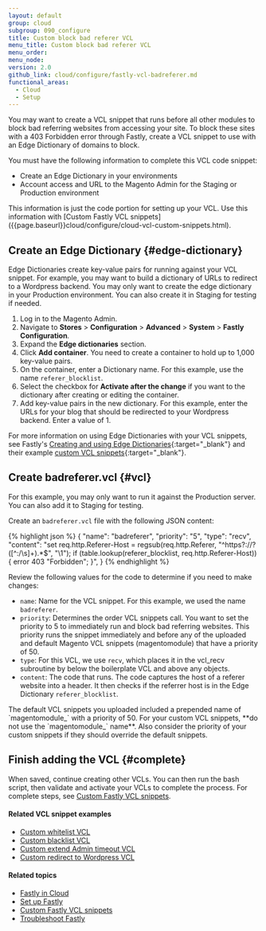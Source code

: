 ```yaml
---
layout: default
group: cloud
subgroup: 090_configure
title: Custom block bad referer VCL
menu_title: Custom block bad referer VCL
menu_order:
menu_node:
version: 2.0
github_link: cloud/configure/fastly-vcl-badreferer.md
functional_areas:
  - Cloud
  - Setup
---
```


You may want to create a VCL snippet that runs before all other modules to block bad referring websites from accessing your site. To block these sites with a 403 Forbidden error through Fastly, create a VCL snippet to use with an Edge Dictionary of domains to block.

You must have the following information to complete this VCL code snippet:

* Create an Edge Dictionary in your environments
* Account access and URL to the Magento Admin for the Staging or Production environment

<div class="bs-callout bs-callout-info" id="info" markdown="1">
This information is just the code portion for setting up your VCL. Use this information with [Custom Fastly VCL snippets]({{page.baseurl}}cloud/configure/cloud-vcl-custom-snippets.html).
</div>

## Create an Edge Dictionary {#edge-dictionary}
Edge Dictionaries create key-value pairs for running against your VCL snippet. For example, you may want to build a dictionary of URLs to redirect to a Wordpress backend. You may only want to create the edge dictionary in your Production environment. You can also create it in Staging for testing if needed.

1. Log in to the Magento Admin.
2. Navigate to **Stores** > **Configuration** > **Advanced** > **System** > **Fastly Configuration**.
3. Expand the **Edge dictionaries** section.
4. Click **Add container**. You need to create a container to hold up to 1,000 key-value pairs.
5. On the container, enter a Dictionary name. For this example, use the name `referer_blocklist`.
6. Select the checkbox for **Activate after the change** if you want to the dictionary after creating or editing the container.
7. Add key-value pairs in the new dictionary. For this example, enter the URLs for your blog that should be redirected to your Wordpress backend. Enter a value of 1.

For more information on using Edge Dictionaries with your VCL snippets, see Fastly's [Creating and using Edge Dictionaries](https://docs.fastly.com/guides/edge-dictionaries/creating-and-using-dictionaries){:target="_blank"} and their example [custom VCL snippets](https://docs.fastly.com/guides/edge-dictionaries/creating-and-using-dictionaries#custom-vcl-examples){:target="_blank"}.

## Create badreferer.vcl {#vcl}
For this example, you may only want to run it against the Production server. You can also add it to Staging for testing.

Create an `badreferer.vcl` file with the following JSON content:

{% highlight json %}
{
  "name": "badreferer",
  "priority": "5",
  "type": "recv",
  "content": "set req.http.Referer-Host = regsub(req.http.Referer, "^https?://?([^:/\s]+).*$", "\1"); if (table.lookup(referer_blocklist, req.http.Referer-Host)) { error 403 "Forbidden"; }",
}
{% endhighlight %}

Review the following values for the code to determine if you need to make changes:

* `name`: Name for the VCL snippet. For this example, we used the name `badreferer`.
* `priority`: Determines the order VCL snippets call. You want to set the priority to 5 to immediately run and block bad referring websites. This priority runs the snippet immediately and before any of the uploaded and default Magento VCL snippets (magentomodule) that have a priority of 50.
* `type`: For this VCL, we use `recv`, which places it in the vcl_recv subroutine by below the boilerplate VCL and above any objects.
* `content`: The code that runs. The code captures the host of a referer website into a header. It then checks if the referrer host is in the Edge Dictionary `referer_blocklist`.

<div class="bs-callout bs-callout-info" id="info" markdown="1">
The default VCL snippets you uploaded included a prepended name of `magentomodule_` with a priority of 50. For your custom VCL snippets, **do not use the `magentomodule_` name**. Also consider the priority of your custom snippets if they should override the default snippets.
</div>

## Finish adding the VCL {#complete}
When saved, continue creating other VCLs. You can then run the bash script, then validate and activate your VCLs to complete the process. For complete steps, see [Custom Fastly VCL snippets]({{page.baseurl}}cloud/configure/cloud-vcl-custom-snippets.html).

#### Related VCL snippet examples

* [Custom whitelist VCL]({{page.baseurl}}cloud/configure/fastly-vcl-whitelist.html)
* [Custom blacklist VCL]({{page.baseurl}}cloud/configure/fastly-vcl-blacklist.html)
* [Custom extend Admin timeout VCL]({{page.baseurl}}cloud/configure/fastly-vcl-extend-timeout.html)
* [Custom redirect to Wordpress VCL]({{page.baseurl}}cloud/configure/fastly-vcl-wordpress.html)

#### Related topics

* [Fastly in Cloud]({{page.baseurl}}cloud/basic-information/cloud-fastly.html)
* [Set up Fastly]({{page.baseurl}}cloud/access-acct/fastly.html)
* [Custom Fastly VCL snippets]({{page.baseurl}}cloud/configure/cloud-vcl-custom-snippets.html)
* [Troubleshoot Fastly]({{page.baseurl}}cloud/trouble/trouble_fastly.html)
